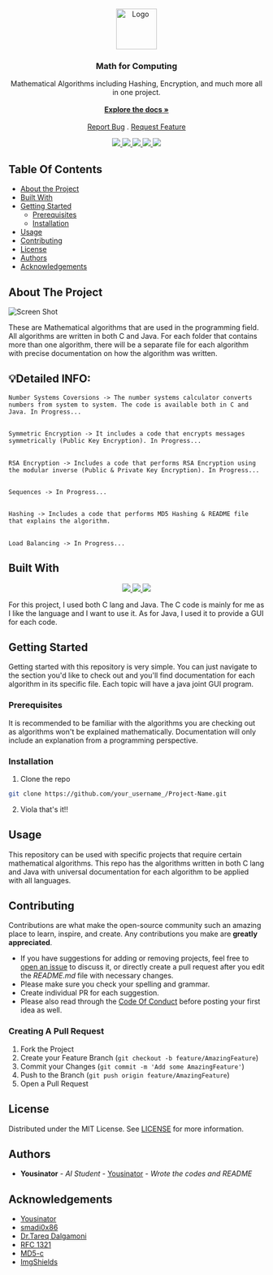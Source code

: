 <br/>
<p align="center">
  <a href="https://github.com/Yousinator/Math-For-Computing">
    <img src="https://github.com/ShaanCoding/ReadME-Generator/blob/main/images/logo.png" alt="Logo" width="80" height="80">
  </a>

  <h3 align="center">Math for Computing</h3>

  <p align="center">
    Mathematical Algorithms including Hashing, Encryption, and much more all in one project.
    <br/>
    <br/>
    <a href="https://github.com/Yousinator/Math-For-Computing"><strong>Explore the docs »</strong></a>
    <br/>
    <br/>
    <a href="https://github.com/Yousinator/Math-For-Computing/issues">Report Bug</a>
    .
    <a href="https://github.com/Yousinator/Math-For-Computing/issues">Request Feature</a>
  </p>
</p>
<p align="center">
  <a href="">
<img src="https://img.shields.io/github/downloads/Yousinator/Math-For-Computing/total"> <img src ="https://img.shields.io/github/contributors/Yousinator/Math-For-Computing?color=dark-green"> <img src ="https://img.shields.io/github/forks/Yousinator/Math-For-Computing?style=social"> <img src ="https://img.shields.io/github/stars/Yousinator/Math-For-Computing?style=social"> <img src ="https://img.shields.io/github/license/Yousinator/Math-For-Computing">
  </a>
</p>

## Table Of Contents

- [About the Project](#about-the-project)
- [Built With](#built-with)
- [Getting Started](#getting-started)
  - [Prerequisites](#prerequisites)
  - [Installation](#installation)
- [Usage](#usage)
- [Contributing](#contributing)
- [License](#license)
- [Authors](#authors)
- [Acknowledgements](#acknowledgements)

## About The Project

![Screen Shot](https://d2r55xnwy6nx47.cloudfront.net/uploads/2019/04/Multiplication_1920x1080_Lede.gif)

These are Mathematical algorithms that are used in the programming field. All algorithms are written in both C and Java. For each folder that contains more than one algorithm, there will be a separate file for each algorithm with precise documentation on how the algorithm was written.

## 💡Detailed INFO:

`Number Systems Coversions -> The number systems calculator converts numbers from system to system. The code is available both in C and Java. In Progress...`

##

`Symmetric Encryption -> It includes a code that encrypts messages symmetrically (Public Key Encryption). In Progress...`

##

`RSA Encryption -> Includes a code that performs RSA Encryption using the modular inverse (Public & Private Key Encryption). In Progress...`

##

`Sequences -> In Progress...`

##

`Hashing -> Includes a code that performs MD5 Hashing & README file that explains the algorithm.`

##

`Load Balancing -> In Progress... `

##

## Built With

<p align="center">
  <a href="">
    <img src="https://img.shields.io/badge/Written%20with-VS%20Code-blue.svg">
    <img src="https://img.shields.io/badge/Written in-C-blue.svg">
    <img src="https://img.shields.io/badge/Written%20in-Java-red.svg">

  </a>
  </p>

For this project, I used both C lang and Java. The C code is mainly for me as I like the language and I want to use it. As for Java, I used it to provide a GUI for each code.

## Getting Started

Getting started with this repository is very simple. You can just navigate to the section you'd like to check out and you'll find documentation for each algorithm in its specific file. Each topic will have a java joint GUI program.

### Prerequisites

It is recommended to be familiar with the algorithms you are checking out as algorithms won't be explained mathematically. Documentation will only include an explanation from a programming perspective.

### Installation

1. Clone the repo

```sh
git clone https://github.com/your_username_/Project-Name.git
```

2. Viola that's it!!

## Usage

This repository can be used with specific projects that require certain mathematical algorithms. This repo has the algorithms written in both C lang and Java with universal documentation for each algorithm to be applied with all languages.

## Contributing

Contributions are what make the open-source community such an amazing place to learn, inspire, and create. Any contributions you make are **greatly appreciated**.

- If you have suggestions for adding or removing projects, feel free to [open an issue](https://github.com/Yousinator/Math-For-Computing/issues/new) to discuss it, or directly create a pull request after you edit the _README.md_ file with necessary changes.
- Please make sure you check your spelling and grammar.
- Create individual PR for each suggestion.
- Please also read through the [Code Of Conduct](https://github.com/Yousinator/Math-For-Computing/blob/main/CODE_OF_CONDUCT.md) before posting your first idea as well.

### Creating A Pull Request

1. Fork the Project
2. Create your Feature Branch (`git checkout -b feature/AmazingFeature`)
3. Commit your Changes (`git commit -m 'Add some AmazingFeature'`)
4. Push to the Branch (`git push origin feature/AmazingFeature`)
5. Open a Pull Request

## License

Distributed under the MIT License. See [LICENSE](https://github.com/Yousinator/Math-For-Computing/blob/main/LICENSE.md) for more information.

## Authors

- **Yousinator** - _AI Student_ - [Yousinator](https://github.com/Yousinator/) - _Wrote the codes and README_

## Acknowledgements

- [Yousinator](https://github.com/Yousinator)
- [smadi0x86](https://github.com/smadi0x86)
- [Dr.Tareq Dalgamoni](#)
- [RFC 1321](https://datatracker.ietf.org/doc/html/rfc1321)
- [MD5-c](https://github.com/Zunawe/md5-c)
- [ImgShields](https://shields.io/)

